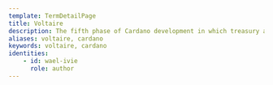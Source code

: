 ```yaml
---
template: TermDetailPage
title: Voltaire
description: The fifth phase of Cardano development in which treasury and governance capabilities will be delivered.
aliases: voltaire, cardano
keywords: voltaire, cardano
identities: 
    - id: wael-ivie
      role: author
---
```

##
